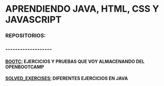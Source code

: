 # APRENDIENDO JAVA, HTML, CSS Y JAVASCRIPT

### REPOSITORIOS:
### -------------------
#### [BOOTC:](https://github.com/JuanjDes/BootC)              EJERCICIOS Y PRUEBAS QUE VOY ALMACENANDO DEL OPENBOOTCAMP
#### [SOLVED_EXERCISES:](https://github.com/JuanjDes/Solved_exercises)   DIFERENTES EJERCICIOS EN JAVA

